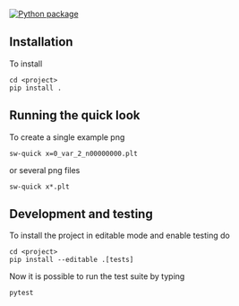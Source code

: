 [![Python package](https://github.com/svaberg/starwinds-readplt/actions/workflows/python-package.yml/badge.svg)](https://github.com/svaberg/starwinds-readplt/actions/workflows/python-package.yml)

## Installation
To install 
```
cd <project>
pip install .
```

## Running the quick look
To create a single example png
```
sw-quick x=0_var_2_n00000000.plt
```
or several png files
```
sw-quick x*.plt
```

## Development and testing
To install the project in editable mode and enable testing do
```
cd <project>
pip install --editable .[tests]
```
Now it is possible to run the test suite by typing
```
pytest
```
